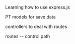 Learning how to use express.js


PT
models for save data

controllers to deal with routes

routes -- control path 